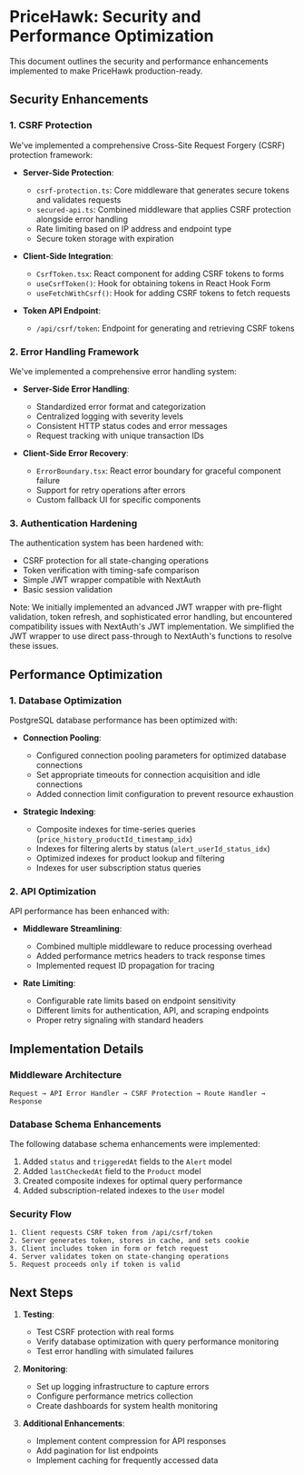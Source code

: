 # PriceHawk: Security and Performance Optimization

This document outlines the security and performance enhancements implemented to make PriceHawk production-ready.

## Security Enhancements

### 1. CSRF Protection

We've implemented a comprehensive Cross-Site Request Forgery (CSRF) protection framework:

- **Server-Side Protection**:
  - `csrf-protection.ts`: Core middleware that generates secure tokens and validates requests
  - `secured-api.ts`: Combined middleware that applies CSRF protection alongside error handling
  - Rate limiting based on IP address and endpoint type
  - Secure token storage with expiration

- **Client-Side Integration**:
  - `CsrfToken.tsx`: React component for adding CSRF tokens to forms
  - `useCsrfToken()`: Hook for obtaining tokens in React Hook Form
  - `useFetchWithCsrf()`: Hook for adding CSRF tokens to fetch requests

- **Token API Endpoint**:
  - `/api/csrf/token`: Endpoint for generating and retrieving CSRF tokens

### 2. Error Handling Framework

We've implemented a comprehensive error handling system:

- **Server-Side Error Handling**:
  - Standardized error format and categorization
  - Centralized logging with severity levels
  - Consistent HTTP status codes and error messages
  - Request tracking with unique transaction IDs

- **Client-Side Error Recovery**:
  - `ErrorBoundary.tsx`: React error boundary for graceful component failure
  - Support for retry operations after errors
  - Custom fallback UI for specific components

### 3. Authentication Hardening

The authentication system has been hardened with:

- CSRF protection for all state-changing operations
- Token verification with timing-safe comparison
- Simple JWT wrapper compatible with NextAuth
- Basic session validation

Note: We initially implemented an advanced JWT wrapper with pre-flight validation, token refresh, and sophisticated error handling, but encountered compatibility issues with NextAuth's JWT implementation. We simplified the JWT wrapper to use direct pass-through to NextAuth's functions to resolve these issues.

## Performance Optimization

### 1. Database Optimization

PostgreSQL database performance has been optimized with:

- **Connection Pooling**:
  - Configured connection pooling parameters for optimized database connections
  - Set appropriate timeouts for connection acquisition and idle connections
  - Added connection limit configuration to prevent resource exhaustion

- **Strategic Indexing**:
  - Composite indexes for time-series queries (`price_history_productId_timestamp_idx`)
  - Indexes for filtering alerts by status (`alert_userId_status_idx`)
  - Optimized indexes for product lookup and filtering
  - Indexes for user subscription status queries

### 2. API Optimization

API performance has been enhanced with:

- **Middleware Streamlining**:
  - Combined multiple middleware to reduce processing overhead
  - Added performance metrics headers to track response times
  - Implemented request ID propagation for tracing

- **Rate Limiting**:
  - Configurable rate limits based on endpoint sensitivity
  - Different limits for authentication, API, and scraping endpoints
  - Proper retry signaling with standard headers

## Implementation Details

### Middleware Architecture

```
Request → API Error Handler → CSRF Protection → Route Handler → Response
```

### Database Schema Enhancements

The following database schema enhancements were implemented:

1. Added `status` and `triggeredAt` fields to the `Alert` model
2. Added `lastCheckedAt` field to the `Product` model
3. Created composite indexes for optimal query performance
4. Added subscription-related indexes to the `User` model

### Security Flow

```
1. Client requests CSRF token from /api/csrf/token
2. Server generates token, stores in cache, and sets cookie
3. Client includes token in form or fetch request
4. Server validates token on state-changing operations
5. Request proceeds only if token is valid
```

## Next Steps

1. **Testing**:
   - Test CSRF protection with real forms
   - Verify database optimization with query performance monitoring
   - Test error handling with simulated failures

2. **Monitoring**:
   - Set up logging infrastructure to capture errors
   - Configure performance metrics collection
   - Create dashboards for system health monitoring

3. **Additional Enhancements**:
   - Implement content compression for API responses
   - Add pagination for list endpoints
   - Implement caching for frequently accessed data
